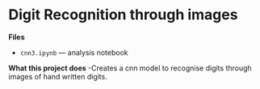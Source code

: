 # Digit Recognition through images

**Files**
- `cnn3.ipynb` — analysis notebook


**What this project does**
-Creates a cnn model to recognise digits through images of hand written digits.


